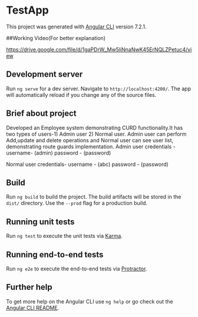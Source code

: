 # TestApp

This project was generated with [Angular CLI](https://github.com/angular/angular-cli) version 7.2.1.

##Working Video(For better explanation)

https://drive.google.com/file/d/1gaPDrW_Mw5liNnaNwK45ErNQLZPetuc4/view

## Development server

Run `ng serve` for a dev server. Navigate to `http://localhost:4200/`. The app will automatically reload if you change any of the source files.

## Brief about project
Developed an Employee system demonstrating CURD functionality.It has two types of users-1) Admin user 2) Normal user.
Admin user can perform Add,update and delete operations and Normal user can see user list, demonstrating route guards implementation.
Admin user credentials -
username- (admin)
password - (password)

Normal user credentials-
username - (abc)
password - (password)

## Build

Run `ng build` to build the project. The build artifacts will be stored in the `dist/` directory. Use the `--prod` flag for a production build.

## Running unit tests

Run `ng test` to execute the unit tests via [Karma](https://karma-runner.github.io).

## Running end-to-end tests

Run `ng e2e` to execute the end-to-end tests via [Protractor](http://www.protractortest.org/).

## Further help

To get more help on the Angular CLI use `ng help` or go check out the [Angular CLI README](https://github.com/angular/angular-cli/blob/master/README.md).
